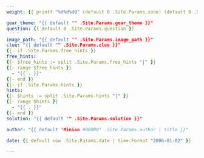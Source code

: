 ```yaml
---
weight: {{ printf "%d%d%d0" (default 0 .Site.Params.zone) (default 0 .Site.Params.gear) (default 0 .Site.Params.question) }}

gear_theme: "{{ default "" .Site.Params.gear_theme }}"
question: {{ default 0 .Site.Params.question }}

image_path: "{{ default "" .Site.Params.image_path }}"
clue: "{{ default "" .Site.Params.clue }}"
{{- if .Site.Params.free_hints }}
free_hints:
{{- $free_hints := split .Site.Params.free_hints "|" }}
{{- range $free_hints }}
  - "{{ . }}"
{{- end }}
{{- if .Site.Params.hints }}
hints:
{{- $hints := split .Site.Params.hints "|" }}
{{- range $hints }}
  - "{{ . }}"
{{- end }}
solution: "{{ default "" .Site.Params.solution }}"

author: "{{ default "Minion #00000" .Site.Params.author | title }}"

date: {{ default now .Site.Params.date | time.Format "2006-01-02" }}

---
```


